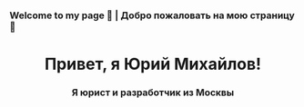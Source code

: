 ### Welcome to my page 👋 | Добро пожаловать на мою страницу 👋
<div id="header" align="center">
  <h1>Привет, я Юрий Михайлов!</h1>
  <h3>Я юрист и разработчик из Москвы</h3>
</div>
<!--
**yur8409/yur8409** is a ✨ _special_ ✨ repository because its `README.md` (this file) appears on your GitHub profile.

Here are some ideas to get you started:

- 🔭 I’m currently working on ...
- 🌱 I’m currently learning ...
- 👯 I’m looking to collaborate on ...
- 🤔 I’m looking for help with ...
- 💬 Ask me about ...
- 📫 How to reach me: ...
- 😄 Pronouns: ...
- ⚡ Fun fact: ...
-->
